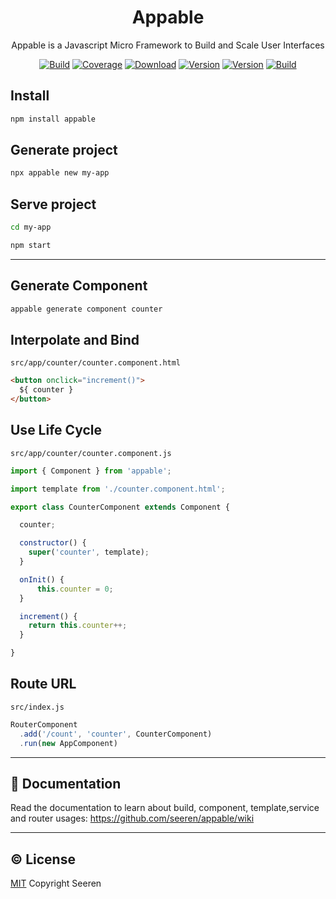 <h1 align="center">Appable</h1>

<p align="center">
Appable is a Javascript Micro Framework to Build and Scale User Interfaces
</p>

<p align="center">
<a href="https://travis-ci.org/seeren/appable"><img src="https://travis-ci.org/seeren/appable.svg?branch=master" alt="Build"></a>
<a href="https://coveralls.io/github/seeren/appable?branch=master"><img src="https://coveralls.io/repos/github/seeren/appable/badge.svg?branch=master" alt="Coverage"></a>
<a href="https://www.npmjs.com/package/appable"><img src="https://img.shields.io/npm/dt/appable.svg" alt="Download"></a>
<a href="https://www.npmjs.com/package/appable"><img src="https://img.shields.io/npm/v/appable.svg" alt="Version"></a>
<a href="./LICENSE"><img src="https://img.shields.io/npm/l/appable.svg" alt="Version"></a>
<a href="https://www.codacy.com/gh/seeren/appable/dashboard?utm_source=github.com&amp;utm_medium=referral&amp;utm_content=seeren/appable&amp;utm_campaign=Badge_Grade"><img src="https://app.codacy.com/project/badge/Grade/1ee1bd19de0c4438bfd50b7d853d9e32" alt="Build"></a>
</p>

## Install

```bash
npm install appable
```

## Generate project

```bash
npx appable new my-app
```

## Serve project

```bash
cd my-app
```

```bash
npm start
```

* * *

## Generate Component

```bash
appable generate component counter
```

## Interpolate and Bind

`src/app/counter/counter.component.html`

```html
<button onclick="increment()">
  ${ counter }
</button>
```

## Use Life Cycle

`src/app/counter/counter.component.js`

```js
import { Component } from 'appable';

import template from './counter.component.html';

export class CounterComponent extends Component {

  counter;

  constructor() {
    super('counter', template);
  }

  onInit() {
      this.counter = 0;
  }

  increment() {
    return this.counter++;
  }

}
```

## Route URL

`src/index.js`

```js
RouterComponent
  .add('/count', 'counter', CounterComponent)
  .run(new AppComponent)
```

* * *

## 📘 Documentation

Read the documentation to learn about build, component, template,service and router usages: <https://github.com/seeren/appable/wiki>

* * *

## ©️ License

[MIT](LICENSE) Copyright Seeren
